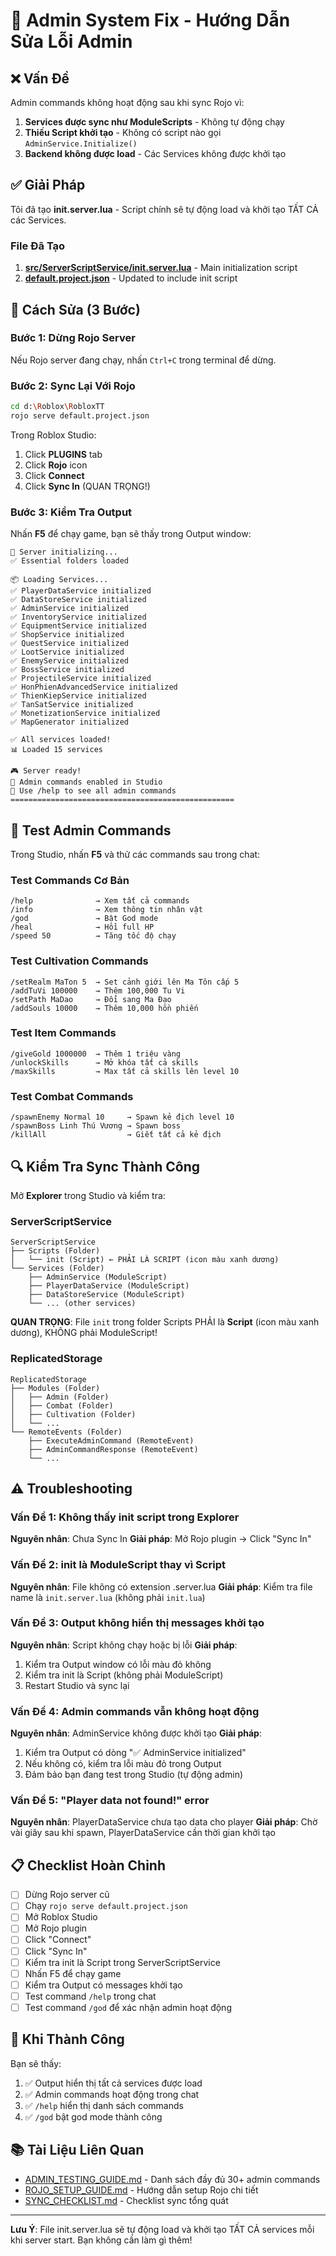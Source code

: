 # 🔧 Admin System Fix - Hướng Dẫn Sửa Lỗi Admin

## ❌ Vấn Đề

Admin commands không hoạt động sau khi sync Rojo vì:

1. **Services được sync như ModuleScripts** - Không tự động chạy
2. **Thiếu Script khởi tạo** - Không có script nào gọi `AdminService.Initialize()`
3. **Backend không được load** - Các Services không được khởi tạo

## ✅ Giải Pháp

Tôi đã tạo **init.server.lua** - Script chính sẽ tự động load và khởi tạo TẤT CẢ các Services.

### File Đã Tạo

1. **[src/ServerScriptService/init.server.lua](src/ServerScriptService/init.server.lua)** - Main initialization script
2. **[default.project.json](default.project.json)** - Updated to include init script

## 🔄 Cách Sửa (3 Bước)

### Bước 1: Dừng Rojo Server

Nếu Rojo server đang chạy, nhấn `Ctrl+C` trong terminal để dừng.

### Bước 2: Sync Lại Với Rojo

```bash
cd d:\Roblox\RobloxTT
rojo serve default.project.json
```

Trong Roblox Studio:
1. Click **PLUGINS** tab
2. Click **Rojo** icon
3. Click **Connect**
4. Click **Sync In** (QUAN TRỌNG!)

### Bước 3: Kiểm Tra Output

Nhấn **F5** để chạy game, bạn sẽ thấy trong Output window:

```
🚀 Server initializing...
✅ Essential folders loaded

📦 Loading Services...
✅ PlayerDataService initialized
✅ DataStoreService initialized
✅ AdminService initialized
✅ InventoryService initialized
✅ EquipmentService initialized
✅ ShopService initialized
✅ QuestService initialized
✅ LootService initialized
✅ EnemyService initialized
✅ BossService initialized
✅ ProjectileService initialized
✅ HonPhienAdvancedService initialized
✅ ThienKiepService initialized
✅ TanSatService initialized
✅ MonetizationService initialized
✅ MapGenerator initialized

✅ All services loaded!
📊 Loaded 15 services

🎮 Server ready!
🔧 Admin commands enabled in Studio
💬 Use /help to see all admin commands
==================================================
```

## 🧪 Test Admin Commands

Trong Studio, nhấn **F5** và thử các commands sau trong chat:

### Test Commands Cơ Bản

```
/help              → Xem tất cả commands
/info              → Xem thông tin nhân vật
/god               → Bật God mode
/heal              → Hồi full HP
/speed 50          → Tăng tốc độ chạy
```

### Test Cultivation Commands

```
/setRealm MaTon 5  → Set cảnh giới lên Ma Tôn cấp 5
/addTuVi 100000    → Thêm 100,000 Tu Vi
/setPath MaDao     → Đổi sang Ma Đạo
/addSouls 10000    → Thêm 10,000 hồn phiến
```

### Test Item Commands

```
/giveGold 1000000  → Thêm 1 triệu vàng
/unlockSkills      → Mở khóa tất cả skills
/maxSkills         → Max tất cả skills lên level 10
```

### Test Combat Commands

```
/spawnEnemy Normal 10     → Spawn kẻ địch level 10
/spawnBoss Linh Thú Vương → Spawn boss
/killAll                  → Giết tất cả kẻ địch
```

## 🔍 Kiểm Tra Sync Thành Công

Mở **Explorer** trong Studio và kiểm tra:

### ServerScriptService
```
ServerScriptService
├── Scripts (Folder)
│   └── init (Script) ← PHẢI LÀ SCRIPT (icon màu xanh dương)
└── Services (Folder)
    ├── AdminService (ModuleScript)
    ├── PlayerDataService (ModuleScript)
    ├── DataStoreService (ModuleScript)
    └── ... (other services)
```

**QUAN TRỌNG**: File `init` trong folder Scripts PHẢI là **Script** (icon màu xanh dương), KHÔNG phải ModuleScript!

### ReplicatedStorage
```
ReplicatedStorage
├── Modules (Folder)
│   ├── Admin (Folder)
│   ├── Combat (Folder)
│   ├── Cultivation (Folder)
│   └── ...
└── RemoteEvents (Folder)
    ├── ExecuteAdminCommand (RemoteEvent)
    ├── AdminCommandResponse (RemoteEvent)
    └── ...
```

## ⚠️ Troubleshooting

### Vấn Đề 1: Không thấy init script trong Explorer
**Nguyên nhân**: Chưa Sync In
**Giải pháp**: Mở Rojo plugin → Click "Sync In"

### Vấn Đề 2: init là ModuleScript thay vì Script
**Nguyên nhân**: File không có extension .server.lua
**Giải pháp**: Kiểm tra file name là `init.server.lua` (không phải `init.lua`)

### Vấn Đề 3: Output không hiển thị messages khởi tạo
**Nguyên nhân**: Script không chạy hoặc bị lỗi
**Giải pháp**:
1. Kiểm tra Output window có lỗi màu đỏ không
2. Kiểm tra init là Script (không phải ModuleScript)
3. Restart Studio và sync lại

### Vấn Đề 4: Admin commands vẫn không hoạt động
**Nguyên nhân**: AdminService không được khởi tạo
**Giải pháp**:
1. Kiểm tra Output có dòng "✅ AdminService initialized"
2. Nếu không có, kiểm tra lỗi màu đỏ trong Output
3. Đảm bảo bạn đang test trong Studio (tự động admin)

### Vấn Đề 5: "Player data not found!" error
**Nguyên nhân**: PlayerDataService chưa tạo data cho player
**Giải pháp**: Chờ vài giây sau khi spawn, PlayerDataService cần thời gian khởi tạo

## 📋 Checklist Hoàn Chỉnh

- [ ] Dừng Rojo server cũ
- [ ] Chạy `rojo serve default.project.json`
- [ ] Mở Roblox Studio
- [ ] Mở Rojo plugin
- [ ] Click "Connect"
- [ ] Click "Sync In"
- [ ] Kiểm tra init là Script trong ServerScriptService
- [ ] Nhấn F5 để chạy game
- [ ] Kiểm tra Output có messages khởi tạo
- [ ] Test command `/help` trong chat
- [ ] Test command `/god` để xác nhận admin hoạt động

## 🎉 Khi Thành Công

Bạn sẽ thấy:
1. ✅ Output hiển thị tất cả services được load
2. ✅ Admin commands hoạt động trong chat
3. ✅ `/help` hiển thị danh sách commands
4. ✅ `/god` bật god mode thành công

## 📚 Tài Liệu Liên Quan

- [ADMIN_TESTING_GUIDE.md](ADMIN_TESTING_GUIDE.md) - Danh sách đầy đủ 30+ admin commands
- [ROJO_SETUP_GUIDE.md](ROJO_SETUP_GUIDE.md) - Hướng dẫn setup Rojo chi tiết
- [SYNC_CHECKLIST.md](SYNC_CHECKLIST.md) - Checklist sync tổng quát

---

**Lưu Ý**: File init.server.lua sẽ tự động load và khởi tạo TẤT CẢ services mỗi khi server start. Bạn không cần làm gì thêm!
